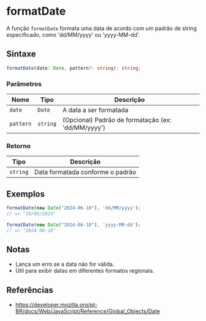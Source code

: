 # formatDate

A função `formatDate` formata uma data de acordo com um padrão de string especificado, como 'dd/MM/yyyy' ou 'yyyy-MM-dd'.

## Sintaxe

```typescript
formatDate(date: Date, pattern?: string): string;
```

### Parâmetros

| Nome      | Tipo      | Descrição                                             |
| --------- | --------- | ---------------------------------------------------- |
| `date`    | `Date`    | A data a ser formatada                               |
| `pattern` | `string`  | (Opcional) Padrão de formatação (ex: 'dd/MM/yyyy')   |

### Retorno

| Tipo      | Descrição                          |
| --------- | ---------------------------------- |
| `string`  | Data formatada conforme o padrão   |

## Exemplos

```typescript
formatDate(new Date("2024-06-10"), 'dd/MM/yyyy');
// => "10/06/2024"

formatDate(new Date("2024-06-10"), 'yyyy-MM-dd');
// => "2024-06-10"
```

## Notas

* Lança um erro se a data não for válida.
* Útil para exibir datas em diferentes formatos regionais.

## Referências

* https://developer.mozilla.org/pt-BR/docs/Web/JavaScript/Reference/Global_Objects/Date